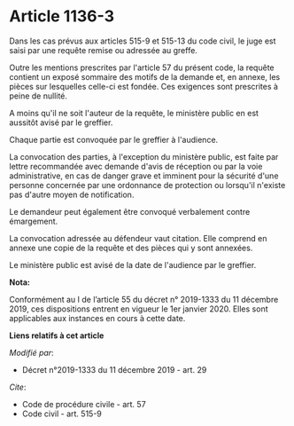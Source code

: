 # Article 1136-3

Dans les cas prévus aux articles 515-9 et 515-13 du code civil, le juge est saisi par une requête remise ou adressée au
greffe. 

Outre les mentions prescrites par l'article 57 du présent code, la requête contient un exposé sommaire des motifs de la
demande et, en annexe, les pièces sur lesquelles celle-ci est fondée. Ces exigences sont prescrites à peine de nullité. 

A moins qu'il ne soit l'auteur de la requête, le ministère public en est aussitôt avisé par le greffier. 

Chaque partie est convoquée par le greffier à l'audience. 

La convocation des parties, à l'exception du ministère public, est faite par lettre recommandée avec demande d'avis de
réception ou par la voie administrative, en cas de danger grave et imminent pour la sécurité d'une personne concernée par une
ordonnance de protection ou lorsqu'il n'existe pas d'autre moyen de notification. 

Le demandeur peut également être convoqué verbalement contre émargement. 

La convocation adressée au défendeur vaut citation. Elle comprend en annexe une copie de la requête et des pièces qui y sont
annexées. 

Le ministère public est avisé de la date de l'audience par le greffier.

**Nota:**

Conformément au I de l’article 55 du décret n° 2019-1333 du 11 décembre 2019, ces dispositions entrent en vigueur le 1er
janvier 2020. Elles sont applicables aux instances en cours à cette date.

**Liens relatifs à cet article**

_Modifié par_:

  - Décret n°2019-1333 du 11 décembre 2019 - art. 29

_Cite_:

  - Code de procédure civile - art. 57
  - Code civil - art. 515-9
